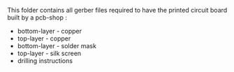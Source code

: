 This folder contains all gerber files required to have the printed circuit board built by a pcb-shop :
 - bottom-layer - copper
 - top-layer - copper
 - bottom-layer - solder mask
 - top-layer - silk screen
 - drilling instructions
